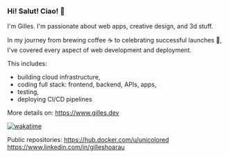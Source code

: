 ### Hi! Salut! Ciao! 👋

I'm Gilles. I'm passionate about web apps, creative design, and 3d stuff.

In my journey from brewing coffee ☕️ to celebrating successful launches 🎉, \
I've covered every aspect of web development and deployment.

This includes:
- building cloud infrastructure,
- coding full stack: frontend, backend, APIs, apps,
- testing,
- deploying CI/CD pipelines

More details on: https://www.gilles.dev

[![wakatime](https://wakatime.com/badge/user/36d0aa99-a7ae-4bb7-a202-a3409eae939c.svg)](https://wakatime.com/@36d0aa99-a7ae-4bb7-a202-a3409eae939c)

Public repositories: https://hub.docker.com/u/unicolored \
https://www.linkedin.com/in/gilleshoarau

<!--
**unicolored/unicolored** is a ✨ _special_ ✨ repository because its `README.md` (this file) appears on your GitHub profile.

Here are some ideas to get you started:

- 🔭 I’m currently working on ...
- 🌱 I’m currently learning ...
- 👯 I’m looking to collaborate on ...
- 🤔 I’m looking for help with ...
- 💬 Ask me about ...
- 📫 How to reach me: ...
- 😄 Pronouns: ...
- ⚡ Fun fact: ...
-->
